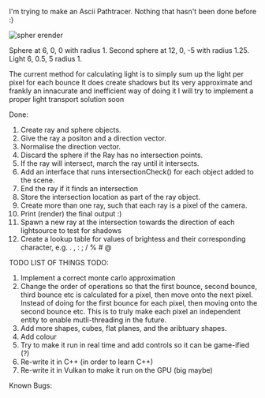 I'm trying to make an Ascii Pathtracer. Nothing that hasn't been done before :)

![spher erender](https://github.com/Fullyverified/ASCII_RayTracer/assets/138776324/553ab64d-12ce-4391-a3cf-c72657531b53)

Sphere at 6, 0, 0 with radius 1. Second sphere at 12, 0, -5 with radius 1.25. Light 6, 0.5, 5 radius 1.

The current method for calculating light is to simply sum up the light per pixel for each bounce
It does create shadows but its very approximate and frankly an innacurate and inefficient way of doing it
I will try to implement a proper light transport solution soon

Done:
1. Create ray and sphere objects.
2. Give the ray a positon and a direction vector.
3. Normalise the direction vector.
4. Discard the sphere if the Ray has no intersection points.
5. If the ray will intersect, march the ray until it intersects.
6. Add an interface that runs intersectionCheck() for each object added to the scene.
7. End the ray if it finds an intersection
8. Store the intersection location as part of the ray object.
9. Create more than one ray, such that each ray is a pixel of the camera.
10. Print (render) the final output :)
11. Spawn a new ray at the intersection towards the direction of each lightsource to test for shadows
12. Create a lookup table for values of brightess and their corresponding character, e.g. . , : ; / % # @

TODO LIST OF THINGS TODO:
1. Implement a correct monte carlo approximation
2. Change the order of operations so that the first bounce, second bounce, third bounce etc is calculated for a pixel, then move onto the next pixel.
    Instead of doing for the first bounce for each pixel, then moving onto the second bounce etc.
    This is to truly make each pixel an independent entity to enable mutli-threading in the future.
3. Add more shapes, cubes, flat planes, and the aribtuary shapes.
4. Add colour
5. Try to make it run in real time and add controls so it can be game-ified (?)
6. Re-write it in C++ (in order to learn C++)
7. Re-write it in Vulkan to make it run on the GPU (big maybe)

Known Bugs:
